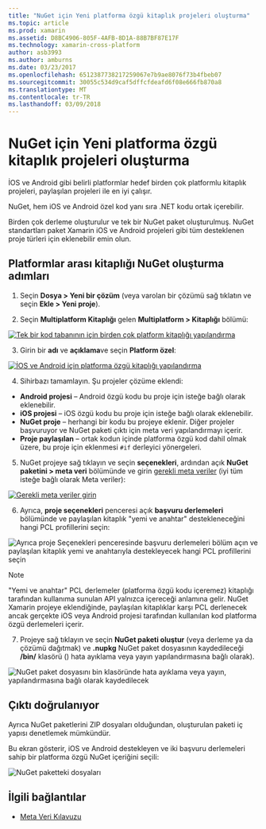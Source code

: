 ```yaml
---
title: "NuGet için Yeni platforma özgü kitaplık projeleri oluşturma"
ms.topic: article
ms.prod: xamarin
ms.assetid: D8BC4906-805F-4AFB-8D1A-88B7BF87E17F
ms.technology: xamarin-cross-platform
author: asb3993
ms.author: amburns
ms.date: 03/23/2017
ms.openlocfilehash: 6512387738217259067e7b9ae8076f73b4fbeb07
ms.sourcegitcommit: 30055c534d9caf5dffcfdeafd6f08e666fb870a8
ms.translationtype: MT
ms.contentlocale: tr-TR
ms.lasthandoff: 03/09/2018
---
```

# <a name="creating-new-platform-specific-library-projects-for-nuget"></a>NuGet için Yeni platforma özgü kitaplık projeleri oluşturma

İOS ve Android gibi belirli platformlar hedef birden çok platformlu kitaplık projeleri, paylaşılan projeleri ile en iyi çalışır.

NuGet, hem iOS ve Android özel kod yanı sıra .NET kodu ortak içerebilir.

Birden çok derleme oluşturulur ve tek bir NuGet paket oluşturulmuş. NuGet standartları paket Xamarin iOS ve Android projeleri gibi tüm desteklenen proje türleri için eklenebilir emin olun.

## <a name="steps-to-create-a-cross-platform-library-nuget"></a>Platformlar arası kitaplığı NuGet oluşturma adımları

1. Seçin **Dosya > Yeni bir çözüm** (veya varolan bir çözümü sağ tıklatın ve seçin **Ekle > Yeni proje**).

2. Seçin **Multiplatform Kitaplığı** gelen **Multiplatform > Kitaplığı** bölümü:

  [![](platform-specific-images/mulitplatform-library-sml.png "Tek bir kod tabanının için birden çok platform kitaplığı yapılandırma")](platform-specific-images/multiplatform-library.png#lightbox)

3. Girin bir **adı** ve **açıklama**ve seçin **Platform özel**:

  [![](platform-specific-images/specific-configure-sml.png "İOS ve Android için platforma özgü kitaplığı yapılandırma")](platform-specific-images/specific-configure.png#lightbox)

4. Sihirbazı tamamlayın. Şu projeler çözüme eklendi:

  - **Android projesi** – Android özgü kodu bu proje için isteğe bağlı olarak eklenebilir.
  - **iOS projesi** – iOS özgü kodu bu proje için isteğe bağlı olarak eklenebilir.
  - **NuGet proje** – herhangi bir kodu bu projeye eklenir. Diğer projeler başvuruyor ve NuGet paketi çıktı için meta veri yapılandırmayı içerir.
  - **Proje paylaşılan** – ortak kodun içinde platforma özgü kod dahil olmak üzere, bu proje için eklenmesi `#if` derleyici yönergeleri.

5. NuGet projeye sağ tıklayın ve seçin **seçenekleri**, ardından açık **NuGet paketini > meta veri** bölümünde ve girin [gerekli meta veriler](~/cross-platform/app-fundamentals/nuget-multiplatform-libraries/metadata.md) (iyi tüm isteğe bağlı olarak Meta veriler):

  [![](platform-specific-images/specific-metadata-sml.png "Gerekli meta veriler girin")](platform-specific-images/specific-metadata.png#lightbox)

6. Ayrıca, **proje seçenekleri** penceresi açık **başvuru derlemeleri** bölümünde ve paylaşılan kitaplık "yemi ve anahtar" destekleneceğini hangi PCL profillerini seçin:

  ![](platform-specific-images/specific-reference-assemblies.png "Ayrıca proje Seçenekleri penceresinde başvuru derlemeleri bölüm açın ve paylaşılan kitaplık yemi ve anahtarıyla destekleyecek hangi PCL profillerini seçin")

  > [!NOTE]
> "Yemi ve anahtar" PCL derlemeler (platforma özgü kodu içeremez) kitaplığı tarafından kullanıma sunulan API yalnızca içereceği anlamına gelir. NuGet Xamarin projeye eklendiğinde, paylaşılan kitaplıklar karşı PCL derlenecek ancak gerçekte iOS veya Android projesi tarafından kullanılan kod platforma özgü derlemeleri içerir.

7. Projeye sağ tıklayın ve seçin **NuGet paketi oluştur** (veya derleme ya da çözümü dağıtmak) ve **.nupkg** NuGet paket dosyasının kaydedileceği **/bin/** klasörü () hata ayıklama veya yayın yapılandırmasına bağlı olarak).

  ![](platform-specific-images/create-nuget-package.png "NuGet paket dosyasını bin klasöründe hata ayıklama veya yayın, yapılandırmasına bağlı olarak kaydedilecek")


## <a name="verifying-the-output"></a>Çıktı doğrulanıyor

Ayrıca NuGet paketlerini ZIP dosyaları olduğundan, oluşturulan paketi iç yapısı denetlemek mümkündür.

Bu ekran gösterir, iOS ve Android destekleyen ve iki başvuru derlemeleri sahip bir platforma özgü NuGet içeriğini seçili:

![](platform-specific-images/nuget-output.png "NuGet paketteki dosyaları")


## <a name="related-links"></a>İlgili bağlantılar

- [Meta Veri Kılavuzu](~/cross-platform/app-fundamentals/nuget-multiplatform-libraries/metadata.md)
